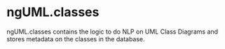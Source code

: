 # ngUML.classes

ngUML.classes contains the logic to do NLP 
on UML Class Diagrams and stores metadata
on the classes in the database.